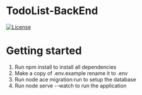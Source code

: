# TodoList-BackEnd
[![License](https://img.shields.io/github/license/danielkrupinski/Osiris.svg?style=plastic)](LICENSE)

# Getting started

1. Run npm install to install all dependencies
2. Make a copy of .env.example rename it to .env
3. Run node ace migration:run to setup the database
4. Run node serve --watch to run the application
